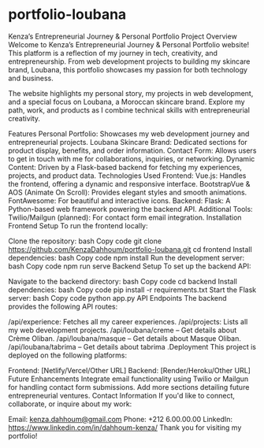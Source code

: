 # portfolio-loubana
Kenza’s Entrepreneurial Journey & Personal Portfolio
Project Overview
Welcome to Kenza’s Entrepreneurial Journey & Personal Portfolio website! This platform is a reflection of my journey in tech, creativity, and entrepreneurship. From web development projects to building my skincare brand, Loubana, this portfolio showcases my passion for both technology and business.

The website highlights my personal story, my projects in web development, and a special focus on Loubana, a Moroccan skincare brand. Explore my path, work, and products as I combine technical skills with entrepreneurial creativity.

Features
Personal Portfolio: Showcases my web development journey and entrepreneurial projects.
Loubana Skincare Brand: Dedicated sections for product display, benefits, and order information.
Contact Form: Allows users to get in touch with me for collaborations, inquiries, or networking.
Dynamic Content: Driven by a Flask-based backend for fetching my experiences, projects, and product data.
Technologies Used
Frontend:
Vue.js: Handles the frontend, offering a dynamic and responsive interface.
BootstrapVue & AOS (Animate On Scroll): Provides elegant styles and smooth animations.
FontAwesome: For beautiful and interactive icons.
Backend:
Flask: A Python-based web framework powering the backend API.
Additional Tools:
Twilio/Mailgun (planned): For contact form email integration.
Installation
Frontend Setup
To run the frontend locally:

Clone the repository:
bash
Copy code
git clone https://github.com/KenzaDahhoum/portfolio-loubana.git
cd frontend
Install dependencies:
bash
Copy code
npm install
Run the development server:
bash
Copy code
npm run serve
Backend Setup
To set up the backend API:

Navigate to the backend directory:
bash
Copy code
cd backend
Install dependencies:
bash
Copy code
pip install -r requirements.txt
Start the Flask server:
bash
Copy code
python app.py
API Endpoints
The backend provides the following API routes:

/api/experience: Fetches all my career experiences.
/api/projects: Lists all my web development projects.
/api/loubana/creme – Get details about Crème Oliban.
/api/loubana/masque – Get details about Masque Oliban.
/api/loubana/tabrima – Get details about tabrima .Deployment
This project is deployed on the following platforms:

Frontend: [Netlify/Vercel/Other URL]
Backend: [Render/Heroku/Other URL]
Future Enhancements
Integrate email functionality using Twilio or Mailgun for handling contact form submissions.
Add more sections detailing future entrepreneurial ventures.
Contact Information
If you'd like to connect, collaborate, or inquire about my work:

Email: kenza.dahhoum@gmail.com
Phone: +212 6.00.00.00
LinkedIn: https://www.linkedin.com/in/dahhoum-kenza/
Thank you for visiting my portfolio!

